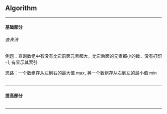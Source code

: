 ## Algorithm

---

#### 基础部分

###### 查表法

例题：查询数组中有没有比它前面元素都大，比它后面的元素都小的数，没有打印 -1, 有显示其索引

思路：一个数组存从左到右的最大值 max, 另一个数组存从右到左的最小值 min

######           

---

#### 提高部分

######

---

















